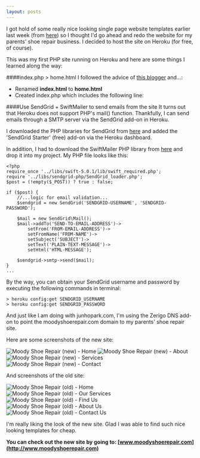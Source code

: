 ```yaml
---
layout: posts
---
```


I got hold of some really nice looking single page website templates earlier last week (from [here](http://www.mightydeals.com/deal/parallax-templates.html)) so I thought I'd go ahead and redo the website for my parents' shoe repair business.  I decided to host the site on Heroku (for free, of course).

This was my first PHP site running on Heroku and here are some things I learned along the way:

####index.php > home.html
I followed the advice of [this blogger](http://www.lemiffe.com/how-to-deploy-a-static-page-to-heroku-the-easy-way/) and...:

* Renamed **index.html** to **home.html**
* Created index.php which includes the following line: **<?php include_once("home.html"); ?>**

####Use SendGrid + SwiftMailer to send emails from the site
It turns out that Heroku does not support PHP's mail() function.  Thankfully, I can send emails through a SMTP server via the SendGrid add-on in Heroku.

I downloaded the PHP libraries for SendGrid from [here](https://github.com/sendgrid/sendgrid-php) and added the 'SendGrid Starter' (free) add-on via the Heroku dashboard.

In addition, I had to download the SwiftMailer PHP library from [here](http://swiftmailer.org/) and drop it into my project.  My PHP file looks like this:

    <?php
    require_once '../libs/swift-5.0.1/lib/swift_required.php';
    require '../libs/sendgrid-php/SendGrid_loader.php';
    $post = (!empty($_POST)) ? true : false;

    if ($post) {
        //...logic for email validation...
        $sendgrid = new SendGrid('SENDGRID-USERNAME', 'SENDGRID-PASSWORD');

        $mail = new SendGrid\Mail();
        $mail->addTo('SEND-TO-EMAIL-ADDRESS')->
            setFrom('FROM-EMAIL-ADDRESS')->
            setFromName('FROM-NAME')->
            setSubject('SUBJECT')->
            setText('PLAIN-TEXT-MESSAGE')->
            setHtml('HTML-MESSAGE');

        $sendgrid->smtp->send($mail);
    }
    ...

By the way, you can obtain your SendGrid username and password by executing the following commands in terminal:

    > heroku config:get SENDGRID_USERNAME
    > heroku config:get SENDGRID_PASSWORD

And just like I am doing with junhopark.com, I'm using the Zerigo DNS add-on to point the moodyshoerepair.com domain to my parents' shoe repair site.

Here are some screenshots of the new site:

![Moody Shoe Repair (new) - Home](/assets/img/moodyshoerepair_new_home_small.png)
![Moody Shoe Repair (new) - About](/assets/img/moodyshoerepair_new_about_small.png)
![Moody Shoe Repair (new) - Services](/assets/img/moodyshoerepair_new_services_small.png)
![Moody Shoe Repair (new) - Contact](/assets/img/moodyshoerepair_new_contact_small.png)

And screenshots of the old site:

![Moody Shoe Repair (old) - Home](/assets/img/moodyshoerepair_v3_home_small.png)
![Moody Shoe Repair (old) - Our Services](/assets/img/moodyshoerepair_v3_services_small.png)
![Moody Shoe Repair (old) - Find Us](/assets/img/moodyshoerepair_v3_findus_small.png)
![Moody Shoe Repair (old) - About Us](/assets/img/moodyshoerepair_v3_about_small.png)
![Moody Shoe Repair (old) - Contact Us](/assets/img/moodyshoerepair_v3_contact_small.png)

I'm really liking the look of the new site.  Glad I was able to find such nice looking templates for cheap.

**You can check out the new site by going to: [www.moodyshoerepair.com](http://www.moodyshoerepair.com)**
